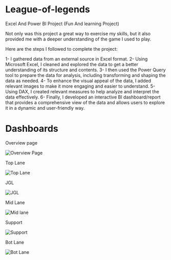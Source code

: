 # League-of-legends
Excel And Power BI Project (Fun And learning Project)


Not only was this project a great way to exercise my skills, but it also provided me with a deeper understanding of the game I used to play.

Here are the steps I followed to complete the project:

1- I gathered data from an external source in Excel format.
2- Using Microsoft Excel, I cleaned and explored the data to get a better understanding of its structure and contents.
3- I then used the Power Query tool to prepare the data for analysis, including transforming and shaping the data as needed.
4- To enhance the visual appeal of the data, I added relevant images to make it more engaging and easier to understand.
5- Using DAX, I created relevant measures to help analyze and interpret the data effectively.
6- Finally, I developed an interactive BI dashboard/report that provides a comprehensive view of the data and allows users to explore it in a dynamic and user-friendly way.

# Dashboards

Overview page

![Overview Page](https://github.com/MohamedAtef3155/League-of-legends/assets/126327548/1ca7f913-d540-44c9-9261-c38e6fd72c55)


Top Lane

![Top Lane](https://github.com/MohamedAtef3155/League-of-legends/assets/126327548/9a9f04bd-575e-411f-9d5c-9649b32087c5)


JGL

![JGL](https://github.com/MohamedAtef3155/League-of-legends/assets/126327548/3986dcc9-4f5e-43b4-8a02-2b42467ffb0d)


Mid Lane

![Mid lane](https://github.com/MohamedAtef3155/League-of-legends/assets/126327548/2702850e-5979-4121-ac16-9c2a5049c887)


Support

![Support](https://github.com/MohamedAtef3155/League-of-legends/assets/126327548/93d965c2-30e0-494f-aab2-443e79325e08)


Bot Lane

![Bot Lane](https://github.com/MohamedAtef3155/League-of-legends/assets/126327548/e6bbe5bc-53e2-41e4-85b1-6eb06efdf082)


